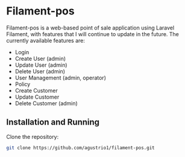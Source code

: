 # Filament-pos

Filament-pos is a web-based point of sale application using Laravel Filament, with features that I will continue to update in the future. The currently available features are:

- Login
- Create User (admin)
- Update User (admin)
- Delete User (admin)
- User Management (admin, operator)
- Policy
- Create Customer 
- Update Customer
- Delete Customer (admin)

## Installation and Running

Clone the repository:

```bash
git clone https://github.com/agustrio1/filament-pos.git
```